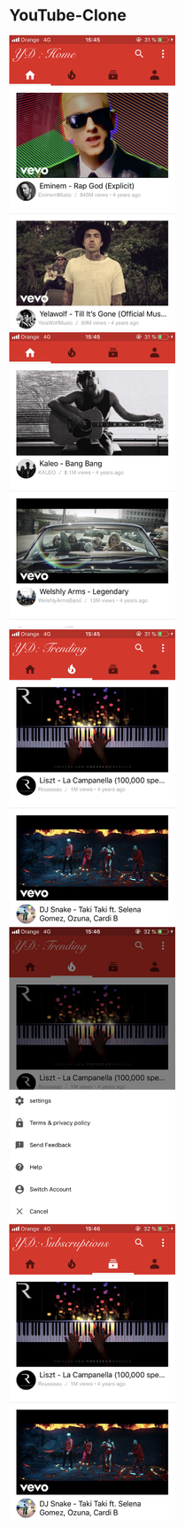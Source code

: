 # YouTube-Clone


<img src="https://github.com/YassineDaoudi/YouTube-Clone/blob/master/IMG_0192.png" width="300"> <img src="https://github.com/YassineDaoudi/YouTube-Clone/blob/master/IMG_0193.png" width="300"> <img src="https://github.com/YassineDaoudi/YouTube-Clone/blob/master/IMG_0194.png" width="300"> <img src="https://github.com/YassineDaoudi/YouTube-Clone/blob/master/IMG_0195.png" width="300"> <img src="https://github.com/YassineDaoudi/YouTube-Clone/blob/master/IMG_0196.png" width="300">
